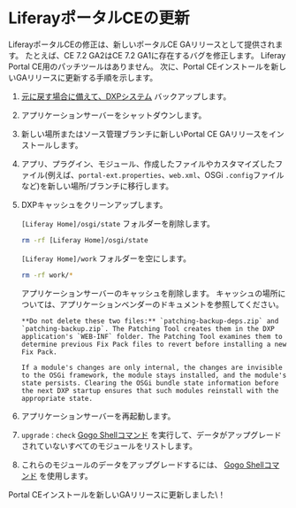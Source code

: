# LiferayポータルCEの更新

LiferayポータルCEの修正は、新しいポータルCE GAリリースとして提供されます。 たとえば、CE 7.2 GA2はCE 7.2 GA1に存在するバグを修正します。 Liferay Portal CE用のパッチツールはありません。 次に、Portal CEインストールを新しいGAリリースに更新する手順を示します。

1.  [元に戻す場合に備えて、DXPシステム](../backing-up.md) バックアップします。

2.  アプリケーションサーバーをシャットダウンします。

3.  新しい場所またはソース管理ブランチに新しいPortal CE GAリリースをインストールします。

4.  アプリ、プラグイン、モジュール、作成したファイルやカスタマイズしたファイル(例えば、`portal-ext.properties`、`web.xml`、OSGi `.config`ファイルなど)を新しい場所/ブランチに移行します。

5. DXPキャッシュをクリーンアップします。

   `[Liferay Home]/osgi/state` フォルダーを削除します。

   ``` bash
   rm -rf [Liferay Home]/osgi/state
   ```

   `[Liferay Home]/work` フォルダーを空にします。

   ``` bash
   rm -rf work/*
   ```

   アプリケーションサーバーのキャッシュを削除します。 キャッシュの場所については、アプリケーションベンダーのドキュメントを参照してください。

   ```{warning}
   **Do not delete these two files:** `patching-backup-deps.zip` and `patching-backup.zip`. The Patching Tool creates them in the DXP application's `WEB-INF` folder. The Patching Tool examines them to determine previous Fix Pack files to revert before installing a new Fix Pack.
   ```

   ```{note}
   If a module's changes are only internal, the changes are invisible to the OSGi framework, the module stays installed, and the module's state persists. Clearing the OSGi bundle state information before the next DXP startup ensures that such modules reinstall with the appropriate state.
   ```

6.  アプリケーションサーバーを再起動します。

7.  `upgrade：check` [Gogo Shellコマンド](https://help.liferay.com/hc/ja/articles/360029070351-Using-the-Felix-Gogo-Shell) を実行して、データがアップグレードされていないすべてのモジュールをリストします。

8.  これらのモジュールのデータをアップグレードするには、 [Gogo Shellコマンド](../../upgrading-liferay/upgrade-stability-and-performance/upgrading-modules-using-gogo-shell.md) を使用します。

Portal CEインストールを新しいGAリリースに更新しました\！